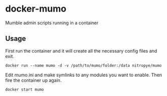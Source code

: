 # docker-mumo
Mumble admin scripts running in a container

## Usage
First run the container and it will create all the necessary config files and exit.
```
docker run --name mumo -d -v /path/to/mumo/folder:/data nitropye/mumo
```
Edit mumo.ini and make symlinks to any modules you want to enable. Then fire the container up again.
```
docker start mumo
```

